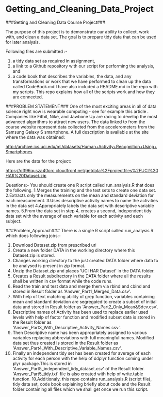 # Getting_and_Cleaning_Data_Project
###Getting and Cleaning Data Course Project###
 
The purpose of this project is to demonstrate our ability to collect, work with, and clean a data set. 
The goal is to prepare tidy data that can be used for later analysis. 
 
Following files are submitted :-
1) a tidy data set as required in assignment, 
2) a link to a Github repository with our script for performing the analysis, and 
3) a code book that describes the variables, the data, and any transformations or work that we have
performed to clean up the data called CodeBook.md.I have also included a README.md in the repo with 
my scripts. This repo explains how all of the scripts work and how they are connected.

###PROBLEM STATEMENT###
One of the most exciting areas in all of data science right now is wearable computing - see for 
example this article . Companies like Fitbit, Nike, and Jawbone Up are racing to develop the most 
advanced algorithms to attract new users. The data linked to from the course website represent data 
collected from the accelerometers from the Samsung Galaxy S smartphone. A full description is 
available at the site where the data was obtained:

http://archive.ics.uci.edu/ml/datasets/Human+Activity+Recognition+Using+Smartphones

Here are the data for the project:

https://d396qusza40orc.cloudfront.net/getdata%2Fprojectfiles%2FUCI%20HAR%20Dataset.zip

Questions:-
You should create one R script called run_analysis.R that does the following.
1.Merges the training and the test sets to create one data set.
2.Extracts only the measurements on the mean and standard deviation for each measurement.
3.Uses descriptive activity names to name the activities in the data set
4.Appropriately labels the data set with descriptive variable names.
5.From the data set in step 4, creates a second, independent tidy data set with the average of each 
variable for each activity and each subject.

###Problem_Approach###
There is a single R script called run_analysis.R which does following jobs:- 
1. Download Dataset.zip from prescribed url
2. Create a new folder DATA in the working directory where this Dataset.zip is stored.
3. Changes working directory to the just created  DATA folder where data to be analysed is present 
in zip format.
4. Unzip the Dataset.zip and places 'UCI HAR Dataset' in the DATA folder.
5. Creates a Result subdirectory in the DATA folder where all the results shall be written in csv 
format while the code runs.
5. Read the train and test data and merge them via rbind and cbind and stored in Result folder as 
'Answer_Part1_Merged_Data.csv'.
6. With help of text matching ability of grep function, variables containing mean and standard deviation
 are segregated to 
create a subset of initial data and stored in Result folder as 'Answer_Part2_Only_Mean&Sdev.csv'.
7. Descriptive names of Activity has been used to replace earlier used levels with help of factor function
 and modified subset data 
is stored in the Result folder as 'Answer_Part3_With_Descriptive_Activity_Names.csv'.
8. Then Descriptive name has been appropriately assigned to various variables replacing abbreviations 
with full meaningful names. Modified data
set thus created is stored in the Result folder as 'Answer_Part4_With_Descriptive_Variable_Names.csv'.
9. Finally an independent tidy set has been created for average of each activity for each person with the 
help of ddplyr function coming under
plyr package.This is stored in 'Answer_Part5_independent_tidy_dataset.csv' of the Result folder. 
'Answer_Part5_tidy.txt' file is also created with help of write.table function.
10.Additionaly, this repo contains run_analysis.R (script file), tidy data set, code book explaining briefly 
about code and the Result folder containing all files which we shall get once we run this script.

